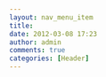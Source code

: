 ```yaml
---
layout: nav_menu_item
title: 
date: 2012-03-08 17:23
author: admin
comments: true
categories: [Header]
---
```

 
